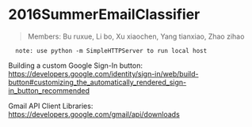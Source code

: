# 2016SummerEmailClassifier
>Members: Bu ruxue, Li bo, Xu xiaochen, Yang tianxiao, Zhao zihao

      note: use python -m SimpleHTTPServer to run local host


Building a custom Google Sign-In button: https://developers.google.com/identity/sign-in/web/build-button#customizing_the_automatically_rendered_sign-in_button_recommended

Gmail API Client Libraries: https://developers.google.com/gmail/api/downloads

